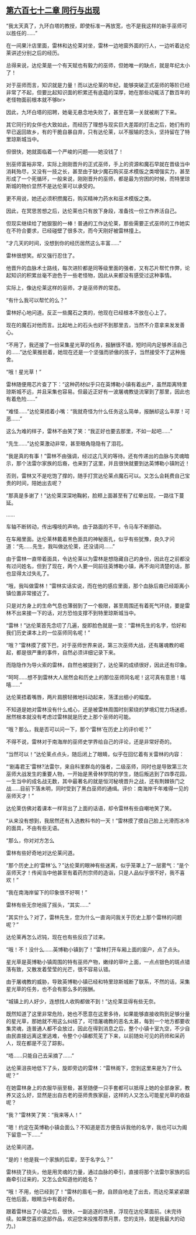 ## [第六百七十二章 同行与出现](https://www.xxbiquge.com/11_11222/8984768.html)


  “我太天真了，九环白塔的教授，即使标准一再放宽，也不是我这样的新手巫师可以胜任的……”

  在一间果汁店里面，雷林和达伦莱对坐，雷林一边地窗外面的行人，一边听着达伦莱讲述分别之后的经历。

  总得来说，达伦莱是一个有天赋也有毅力的巫师，但她唯一的缺点，就是年纪太小了！

  对于巫师而言，知识就是力量！而以达伦莱的年纪，能够突破正式巫师的等阶已经非常了不起，但要比起知识面的积累还有底蕴的深厚，她在那些动辄活了数百年的老怪物面前根本就不够br>

  因此，九环白塔的招聘，她毫无悬念地失败了，甚至在第一关就被刷了下来。

  其它同行的女伴也大致如此，而经历了理想与现实巨大差距的打击之后，她们有的早已返回故乡，有的干脆自暴自弃，只有达伦莱，以不服输的念头，坚持留在了特里琼斯城当中。

  但很快，她就面临着一个严峻的问题——她没钱了！

  别巫师富裕非常，实际上刚刚晋升的正式巫师，手上的资源和魔石早就在晋级当中消耗殆尽，又没有一技之长，甚至由于缺少魔石购买巫术模版之类增强实力，甚至形成了一个死循环，一般来说，刚刚晋升的巫师，都是最为穷困的时候，而特里琼斯城的物价显然不是达伦莱可以承受的。

  更不用说，她还必须积攒魔石，购买精神力药水和巫术模版之类。

  因此，在冥思苦想之后，达伦莱也只有放下身段，准备找一份工作养活自己。

  但现实继续给了她狠狠的一棒！普通的工作达伦莱，那些需要正式巫师的工作她实在不符合要求，已经碰壁了很多次，而今天刚好被雷林撞上。

  “才几天的时间，没想到你的经历居然这么丰富……”

  雷林很想笑。却又强行忍住了。

  他晋升的血脉术士路线，每次进阶都是同等级里面的强者，又有芯片帮忙作弊，论起知识的积累丝毫不逊色于一些老怪物，因此从来都没有感受过这种事情。

  实际上，像达伦莱这样的巫师，才是巫师界的常态。

  “有什么我可以帮忙的么？”

  雷林好心地问道。反正一些魔石之类的，他现在已经根本不放在心上了。

  现在的魔石对他而言。比起地上的石头也好不到那里去，当然不介意拿来发发善心。

  “不用了，我还接了一份采集星光草的任务，报酬很不错，短时间内足够养活自己的……”达伦莱推拒着，她现在还是一个坚强而骄傲的孩子，当然接受不了这种施舍。

  “哦！星光草！”

  雷林随便用芯片查了下：“这种药材似乎只在英博勒小镇有着出产，虽然距离特里琼斯城不远，并且采集也容易。但最近正好有一波屠魂教徒流窜到了那里，因此也有着危险……”

  “难怪……”达伦莱捂着小嘴：“我就奇怪为什么任务这么简单，报酬却这么丰厚！可恶……”

  这么为难的样子，雷林不由笑了笑：“我正好也要去那里，不如一起吧……”

  “先生……”达伦莱激动非常，甚至眼角隐隐有了泪花。

  “我是真的有事！”雷林不由强调，经过这几天的等待。还有传递出的血脉与灵魂暗示，那个法雷尔家族的后裔，也来到了这里，并且很快就要到达英博勒小镇附近！

  否则，雷林又不是吃饱了撑的，随手打赏达伦莱点魔石可以。又怎么会耗费自己宝贵的时间，陪她出去呢？

  “那真是多谢了！”达伦莱深深地鞠躬，脸颊上面甚至有了红晕出现，一路往下蔓延。

  ……

  车轴不断转动，传出嘎吱的声响，由于路面的不平，令马车不断颤动。

  在车厢里面。达伦莱林戴着黑色面具的神秘面孔，似乎有些犹豫，良久才问道：“先……先生，我叫做达伦莱，还没请问……”

  由于雷林一直带着面具，令达伦莱以为雷林是想隐藏自己的身份，因此在之前都没有过问姓名，但到了现在，两个人要一同前往英博勒小镇，再不询问清楚的话，那也显得太过失礼了。

  “哦，我叫做雷林！”雷林实话实说，而在他的感应里面，那个血脉后裔已经距离小镇位置非常接近了。

  只是对方身上的生命气息也薄弱到了一个极限，甚至周围还有着死气环绕，要是雷林不出来接一下的话，对方恐怕支撑不到特里琼斯城当中。

  “雷林！”达伦莱首先念叨了几遍，旋即脸色就是一变：“雷林先生的名字，恰好和我们历史课本上的一位巫师同名呢！”

  “哦？”雷林摸了摸下巴，对于巫师世界来说，第三次巫师大战，还有屠魂教的崛起，都是很严重的事件，自然必须详细记录下来。

  而隐隐作为导火索的雷林，自然也被提到了，达伦莱的成绩很好，因此还有印象。

  “呵呵……想不到雷林大人居然会和历史上的那位巫师同名呢！这可真有意思！嘻嘻……”

  达伦莱捂着嘴唇，两片肩膀轻微地抖动起来，荡漾出细小的幅度。

  不知道是她对雷林没有什么戒心，还是被雷林周围时刻萦绕的梦境幻觉力场迷惑，居然根本就没有考虑过雷林就是历史上那个巫师的可能。

  “哦？那么，我是否可以问一下，那个‘雷林’在历史上的评价呢？”

  不得不说，雷林对于南海岸的巫师史学界给自己的评论，还是非常好奇的。

  “当然可以！”达伦莱点点头，随后闭上了眼睛，似乎在回忆着有关雷林的内容：

  “‘剧毒君王’雷林?法雷尔，来自科里群岛的强者，二级巫师，同时也是导致第三次巫师大战发生的重要人物，一开始是黑骨林学院的学生，随后叛逃到了四季花园，一生当中的成名战无数，其中最著名的就是恒河秘境晋升之战，还有荆棘铁门之战……目前下落未明，同时受到了黑白巫师的通缉。评价：南海岸千年难得一见的巫师天才！”

  达伦莱仿佛对着课本一样背出了上面的话语，却令雷林有些自嘲地笑了笑。

  “从来没有想到，我居然还有入选教科书的一天！”雷林摸了摸自己脸上光滑而冰冷的面具，不由有些无语。

  “那么，你对对方怎么

  雷林有些好奇地对达伦莱问道。

  “那个历史上的‘雷林’么？”达伦莱的眼神有些迷离，似乎笼罩上了一层雾气：“是个巫师天才！传闻当中他甚至有着药剂宗师的造诣，只是人品似乎很不好，我不喜欢！”

  “我在南海岸留下的印象很不好啊！”

  雷林有些无奈地摇了摇头，“其实……”

  “其实什么？对了，雷林先生，您为什么一直询问我关于历史上那个雷林的问题呢？”

  达伦莱再怎么迟钝，现在也有些反应了过来。

  “哦！不！没什么……英博勒小镇到了！”雷林打开车厢上面的窗户，点了点头。

  星光草是英博勒小镇周围的特有巫师产物，嫩绿的草叶上面，一点点银色的斑点错落有致，又散发着莹莹的光芒，很不容易认错。

  由于屠魂教的威胁，导致英博勒小镇已经和特里琼斯城断了联系，不然的话，采集星光草的任务，也不会有那么多的报酬。

  “城镇上的人好少，连想找人收购都做不到！”达伦莱显得有些无奈。

  既然知道了这里非常危险，她也不愿意在这里多待，如果能够直接收购到足够分量的星光草，那她就不用这么纠结了，可惜屠魂教的恶名太甚，每到一个地方都要收集灵魂，连普通人都不会放过，因此在得到消息之后，整个小镇十室九空，不少自由民直接远离这里逃难，令整个小镇都荒芜了下来，以前随处可见的药师和采药人，现在都是不见了踪影。

  “唔……只能自己去采摘了……”

  达伦莱沮丧地低下了头，旋即旁边的雷林：“雷林阁下，您到这里来是为了什么呢？”

  在她雷林身上的衣服华丽至极，甚至随便一只手套都可以抵得上她的全部身家，教养又这么好，显然是出自古老的巫师贵族家庭，这样的人又怎么可能星光草的收益呢？

  “我？”雷林笑了笑：“我来等人！”

  “嗯！约定在英博勒小镇会面么？不知道是否方便告诉我他的名字，我也可以为阁下留意一下……”

  达伦莱问道。

  “是的！他是我一个家族的后辈，至于名字么？”

  雷林挠了挠头，他是用灵魂的力量，通过血脉的牵引，直接将那个法雷尔家族的后裔牵引过来的，又怎么会知道他的姓名？

  “哦！不用，他已经到了！”雷林的眉毛一掀，自顾自地走了出去，而达伦莱紧紧跟在他后面，眼睛当中有着好奇。

  跟着雷林出了小镇之后，很快，一副追逐的场景，浮现在达伦莱面前。(未完待续。如果您喜欢这部作品，欢迎您来投推荐票月票，您的支持，就是我最大的动力。)
